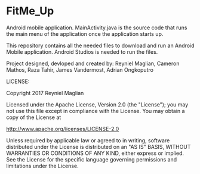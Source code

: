 # FitMe_Up
Android mobile application.
MainActivity.java is the source code that runs the main menu of the application once the application starts up.

This repository contains all the needed files to download and run an Android Mobile application.
Android Studios is needed to run the files. 

Project designed, devloped and created by: 
Reyniel Maglian,
Cameron Mathos,
Raza Tahir,
James Vandermost,
Adrian Ongkoputro



LICENSE:

Copyright 2017 Reyniel Maglian

Licensed under the Apache License, Version 2.0 (the "License");
you may not use this file except in compliance with the License.
You may obtain a copy of the License at

   http://www.apache.org/licenses/LICENSE-2.0

Unless required by applicable law or agreed to in writing, software
distributed under the License is distributed on an "AS IS" BASIS,
WITHOUT WARRANTIES OR CONDITIONS OF ANY KIND, either express or implied.
See the License for the specific language governing permissions and
limitations under the License.
